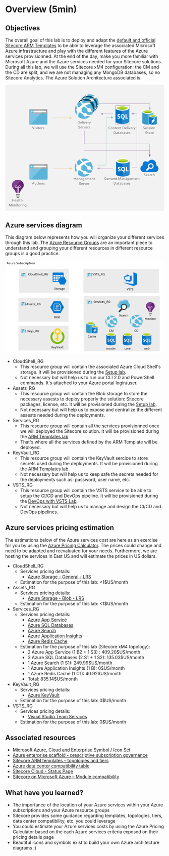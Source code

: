 # Overview (5min)

## Objectives

The overall goal of this lab is to deploy and adapt the [default and official Sitecore ARM Templates](https://github.com/Sitecore/Sitecore-Azure-Quickstart-Templates) to be able to leverage the associated Microsoft Azure infrastructure and play with the different features of the Azure services provisionned. At the end of the day, make you more familiar with Microsoft Azure and the Azure services needed for your Sitecore solutions.
During all this lab, we will use the Sitecore xM4 configuration: the CM and the CD are split, and we are not managing any MongoDB databases, so no Sitecore Analytics. The Azure Solution Architecture associated is:

![Sitecore xM Architecture Diagram](./imgs/sitecore%20xm%20architecture%20diagram.png)

## Azure services diagram

This diagram below represents how you will organize your different services through this lab. The [Azure Resource Groups](https://docs.microsoft.com/azure/azure-resource-manager/resource-group-overview#resource-groups) are an important piece to understand and grouping your different resources in different resource groups is a good practice.

![Resource Groups Overview](./imgs/resource%20groups%20overview.PNG)

- CloudShell_RG
  - This resource group will contain the associated Azure Cloud Shell's storage. It will be provisioned during the [Setup lab](../Setup/README.md).
  - Not necessary but will help us to run our CLI 2.0 and PowerShell commands. It's attached to your Azure portal login/user.
- Assets_RG
  - This resource group will contain the Blob storage to store the necessary assests to deploy properly the solution: Sitecore packages, license, etc. It will be provisioned during the [Setup lab](../Setup/README.md).
  - Not necessary but will help us to expose and centralize the different assests needed during the deployments.
- Services_RG
  - This resource group will contain all the services provisionned once we will deployed the Sitecore solution. It will be provisioned during the [ARM Templates lab](../ARM%20Templates/README.md).
  - That's where all the services defined by the ARM Template will be deployed.
- KeyVault_RG
  - This resource group will contain the KeyVault sercice to store secrets used during the deployments. It will be provisioned during the [ARM Templates lab](../ARM%20Templates/README.md).
  - Not necessary but will help us to keep safe the secrets needed for the deployments such as: password, user name, etc.
- VSTS_RG
  - This resource group will contain the VSTS service to be able to setup the CI/CD and DevOps pipeline. It will be provisioned during the [DevOps with VSTS Lab](../DevOps%20with%20VSTS/README.md).
  - Not necessary but will help us to manage and design the CI/CD and DevOps pipelines.

## Azure services pricing estimation

The estimations below of the Azure services cost are here as an exercise for you by using the [Azure Pricing Calculator](https://azure.microsoft.com/pricing/calculator/). The prices could change and need to be adapted and reevaluated for your needs. Furthermore, we are hosting the services in East US and will estimate the prices in US dollars.

- CloudShell_RG
  - Services pricing details:
    - [Azure Storage - General - LRS](https://azure.microsoft.com/pricing/details/storage/blobs/)
  - Estimation for the purpose of this lab: <1$US/month
- Assets_RG
  - Services pricing details:
    - [Azure Storage - Blob - LRS](https://azure.microsoft.com/pricing/details/storage/blobs/)
  - Estimation for the purpose of this lab: <1$US/month
- Services_RG
  - Services pricing details:
    - [Azure App Service](https://azure.microsoft.com/pricing/details/app-service/)
    - [Azure SQL Databases](https://azure.microsoft.com/pricing/details/sql-database/)
    - [Azure Search](https://azure.microsoft.com/pricing/details/search/)
    - [Azure Application Insights](https://azure.microsoft.com/pricing/details/application-insights/)
    - [Azure Redis Cache](https://azure.microsoft.com/pricing/details/cache/)
  - Estimation for the purpose of this lab (Sitecore xM4 topology):
    - 2 Azure App Service (1 B2 + 1 S3) : 409.20$US/month
    - 3 Azure SQL Databases (2 S1 + 1 S2): 135.03$US/month
    - 1 Azure Search (1 S1): 249.99$US/month
    - 1 Azure Application Insights (1 B): 0$US/month
    - 1 Azure Redis Cache (1 C1): 40.92$US/month
    - Total: 835.14$US/month
- KeyVault_RG
  - Services pricing details:
    - [Azure KeyVault](https://azure.microsoft.com/pricing/details/key-vault/)
  - Estimation for the purpose of this lab: 0$US/month
- VSTS_RG
  - Services pricing details:
    - [Visual Studio Team Services](https://azure.microsoft.com/pricing/details/visual-studio-team-services/)
  - Estimation for the purpose of this lab: 0$US/month

## Associated resources

- [Microsoft Azure, Cloud and Enterprise Symbol / Icon Set](https://www.microsoft.com/download/details.aspx?id=41937)
- [Azure enterprise scaffold - prescriptive subscription governance](https://docs.microsoft.com/en-us/azure/azure-resource-manager/resource-manager-subscription-governance)
- [Sitecore ARM templates – topologies and tiers](https://kb.sitecore.net/articles/848330)
- [Azure data center compatibility table](https://kb.sitecore.net/articles/617478)
- [Sitecore Cloud - Status Page](https://status.cloud.sitecore.net/)
- [Sitecore on Microsoft Azure – Module compatibility](https://kb.sitecore.net/articles/201557)

## What have you learned?

- The importance of the location of your Azure services within your Azure subscriptions and your Azure resource groups
- Sitecore provides some guidance regarding templates, topologies, tiers, data center compatibility, etc. you could leverage
- You could estimate your Azure services costs by using the Azure Pricing Calculator based on the each Azure services criteria exposed on their pricing details page
- Beautiful icons and symbols exist to build your own Azure architecture diagrams ;)